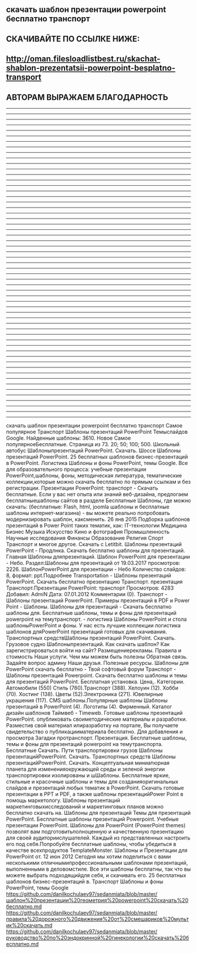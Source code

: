 скачать шаблон презентации powerpoint бесплатно транспорт
--------------------------------------------------
СКАЧИВАЙТЕ ПО ССЫЛКЕ НИЖЕ:
--------------------------------------------------
http://oman.filesloadlistbest.ru/skachat-shablon-prezentatsii-powerpoint-besplatno-transport
--------------------------------------------------
АВТОРАМ ВЫРАЖАЕМ БЛАГОДАРНОСТЬ
--------------------------------------------------
--------------------------------------------------
--------------------------------------------------
--------------------------------------------------
--------------------------------------------------
--------------------------------------------------
--------------------------------------------------
--------------------------------------------------
--------------------------------------------------
--------------------------------------------------
--------------------------------------------------
--------------------------------------------------
--------------------------------------------------
--------------------------------------------------
--------------------------------------------------
--------------------------------------------------
--------------------------------------------------
--------------------------------------------------
--------------------------------------------------
--------------------------------------------------
--------------------------------------------------
--------------------------------------------------
--------------------------------------------------
--------------------------------------------------
--------------------------------------------------
--------------------------------------------------
--------------------------------------------------
--------------------------------------------------
--------------------------------------------------
--------------------------------------------------
--------------------------------------------------
--------------------------------------------------
--------------------------------------------------
--------------------------------------------------
--------------------------------------------------
--------------------------------------------------
--------------------------------------------------
--------------------------------------------------
--------------------------------------------------
--------------------------------------------------
--------------------------------------------------
--------------------------------------------------
--------------------------------------------------
--------------------------------------------------
--------------------------------------------------
--------------------------------------------------
--------------------------------------------------
--------------------------------------------------
--------------------------------------------------
--------------------------------------------------
--------------------------------------------------
--------------------------------------------------
--------------------------------------------------
--------------------------------------------------
--------------------------------------------------
--------------------------------------------------
--------------------------------------------------
--------------------------------------------------
скачать шаблон презентации powerpoint бесплатно транспорт Самое популярное Транспорт Шаблоны презентаций PowerPoint  Темыслайдов Google. Найденные шаблоны: 3610. Новое Самое популярноеБесплатные. Страница из 73. 20; 50; 100; 500. Школьный автобус Шаблоныпрезентаций PowerPoint. Скачать. Шоссе Шаблоны презентаций PowerPoint. 25 бесплатных шаблонов бизнес-презентаций в PowerPoint. Логистика Шаблоны и фоны PowerPoint, темы Google. Все для образовательного процесса: учебные презентации PowerPoint,шаблоны, фоны, методическая литература, тематические коллекции,которые можно скачать бесплатно по прямым ссылкам и без регистрации. Презентации PowerPoint: транспорт - Скачать бесплатные. Если у вас нет опыта или знаний веб-дизайна, предлогаем бесплатныешаблоны сайтов в разделе Бесплатные Шаблоны, где можно скачать: (бесплатные: Flash, html, joomla шаблоны и бесплатные шаблоны интернет-магазина) - вы можете реально попробовать модернизировать шаблон, каксменить. 26 янв 2015  Подборка шаблонов презентаций в Power Point таких тематик, как:  IT-технологии  Медицина  Бизнес  Музыка  Искусство  Кино и фотография Промышленность  Научные исследования  Финансы  Образование Религия  Спорт  Транспорт и многое другое. Скачать с Letitbit. Шаблоны презентаций PowerPoint - Продлнка. Скачать бесплатно шаблоны для презентаций. Главная  Шаблоны дляпрезентаций. Шаблон PowerPoint для презентации - Небо. Раздел:Шаблоны для презентаций от 19.03.2017  просмотров: 2226. ШаблонPowerPoint для презентации - Небо Количество слайдов: 8, формат: ppt.Подробнее
Transportation - Шаблоны презентаций PowerPoint. Скачать бесплатно презентацию Транспорт. презентация Транспорт.Презентации PowerPoint: транспорт  Просмотров: 4283  Добавил: AdmiN Дата: 07.01.2012  Комментарии (0). Транспорт - Шаблоны презентаций PowerPoint. Примеры презентаций в PDF и Power Point - Шаблоны. Шаблоны для презентаций - Скачать бесплатно шаблоны для. Бесплатные шаблоны, темы и фоны для презентаций powerpoint на темутранспорт. - логистика Шаблоны PowerPoint и стола шаблоныPowerPoint и фоны. У нас есть лучшие коллекции логистика шаблонов дляPowerPoint презентаций готовых для скачивания.  Транспортных средствШаблоны презентаций PowerPoint. Скачать. Грузовое судно Шаблоныпрезентаций. Как скачать шаблон? Как зарегистрироваться  войти на сайт? Размещениерекламы. Правила и стоимость  Наши услуги. Чем мы можем быть полезны Обратная связь. Задайте вопрос админу  Наши друзья. Полезные ресурсы. Шаблоны для PowerPoint скачать бесплатно - Твой софтовый форум
Транспорт - Шаблоны презентаций Powerpoint. Скачать бесплатно шаблоны и темы для презентаций PowerPoint. Бесплатная установка. Цена,. Категории. Автомобили (550)  Стиль (760).Транспорт (388). Хелоуин (12). Хобби (70). Хостинг (138). Цветы (52).Электроника (271). Ювелирные украшения (117). CMS шаблоны.Популярные шаблоны  Шаблоны презентаций в PowerPoint (4). Логотипы (4). Фирменный. Каталог дизайн шаблонов Таймвеб - Timeweb. Готовые шаблоны презентаций PowerPoint.  опубликовать своиметодические материалы и разработки. Разместив свой материал илиразработку на портале, Вы получаете свидетельство о публикацииматериала бесплатно. Для добавления и просмотра  Загадки протранспорт. Презентация. Бесплатные шаблоны, темы и фоны для презентаций powerpoint на темутранспорта. Бесплатные Скачать. Пути транспортировки грузов Шаблоны презентацийPowerPoint. Скачать. Транспортных средств Шаблоны презентацийPowerPoint. Скачать. Концептуальная миниатюрная планета для измененияокружающей среды и зеленой энергии транспортировки изолированы и шШаблоны. Бесплатные яркие, стильные и красочные шаблоны и темы для созданияоригинальных слайдов и презентаций любых тематик в PowerPoint. Скачать готовые презентации в PPT и PDF, а также шаблоны презентацийPower Point в помощь маркетологу. Шаблоны презентаций маркетинговыхисследований и маркетинговых планов можно бесплатно скачать на.
Шаблоны для презентаций  Темы для презентаций PowerPoint. Бесплатные шаблоны презентаций Powerpoint. Учебные презентации PowerPoint. Шаблоны для PowerPoint (PowerPoint themes) позволят вам подготовитьполноценную и качественную презентацию для своей аудиториислушателей. Каждый из представленных  настроить его под себя.Попробуйте бесплатные шаблоны, чтобы убедиться в качестве всехпродуктов TemplateMonster. Шаблоны и Презентации для PowerPoint от. 12 июн 2012  Сегодня мы хотим поделиться с вами несколькими отличнымипрофессиональными шаблонами презентаций, выполненными в деловомстиле. Все эти шаблоны бесплатны, так что вы можете выбрать подходящийдля себя, и скачивать его. 25 бесплатных шаблонов бизнес-презентаций в. Транспорт Шаблоны и фоны PowerPoint, темы Google
https://github.com/danilkochulaev97/sedanmiata/blob/master/шаблон%20презентации%20геометрия%20powerpoint%20скачать%20бесплатно.md
https://github.com/danilkochulaev97/sedanmiata/blob/master/правила%20дорожного%20движения%20от%20смешариков%20мультик%20скачать.md
https://github.com/danilkochulaev97/sedanmiata/blob/master/руководство%20по%20эндокринной%20гинекологии%20скачать%20бесплатно.md